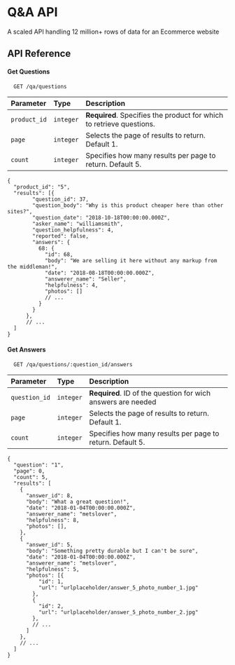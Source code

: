 
# Q&A API

A scaled API handling 12 million+ rows of data for an Ecommerce website

## API Reference

#### Get Questions

```http
  GET /qa/questions
```

| Parameter | Type     | Description                |
| :-------- | :------- | :------------------------- |
| `product_id` | `integer` | **Required**. Specifies the product for which to retrieve questions. |
| `page` | `integer` | Selects the page of results to return. Default 1. |
| `count` | `integer` | Specifies how many results per page to return. Default 5. |

```
{
  "product_id": "5",
  "results": [{
        "question_id": 37,
        "question_body": "Why is this product cheaper here than other sites?",
        "question_date": "2018-10-18T00:00:00.000Z",
        "asker_name": "williamsmith",
        "question_helpfulness": 4,
        "reported": false,
        "answers": {
          68: {
            "id": 68,
            "body": "We are selling it here without any markup from the middleman!",
            "date": "2018-08-18T00:00:00.000Z",
            "answerer_name": "Seller",
            "helpfulness": 4,
            "photos": []
            // ...
          }
        }
      },
      // ...
  ]
}
```

#### Get Answers

```http
  GET /qa/questions/:question_id/answers
```

| Parameter | Type     | Description                       |
| :-------- | :------- | :-------------------------------- |
| `question_id`      | `integer` | **Required**. ID of the question for wich answers are needed |
| `page`      | `integer` | Selects the page of results to return. Default 1. |
| `count`      | `integer` | Specifies how many results per page to return. Default 5. |

```
{
  "question": "1",
  "page": 0,
  "count": 5,
  "results": [
    {
      "answer_id": 8,
      "body": "What a great question!",
      "date": "2018-01-04T00:00:00.000Z",
      "answerer_name": "metslover",
      "helpfulness": 8,
      "photos": [],
    },
    {
      "answer_id": 5,
      "body": "Something pretty durable but I can't be sure",
      "date": "2018-01-04T00:00:00.000Z",
      "answerer_name": "metslover",
      "helpfulness": 5,
      "photos": [{
          "id": 1,
          "url": "urlplaceholder/answer_5_photo_number_1.jpg"
        },
        {
          "id": 2,
          "url": "urlplaceholder/answer_5_photo_number_2.jpg"
        },
        // ...
      ]
    },
    // ...
  ]
}
```
